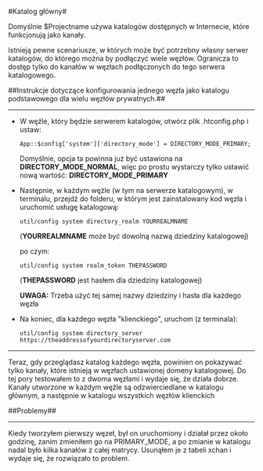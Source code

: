 #Katalog główny#

Domyślnie $Projectname używa katalogów dostępnych w Internecie, które funkcjonują jako kanały.

Istnieją pewne scenariusze, w których może być potrzebny własny serwer katalogów, do którego można by podłączyć wiele węzłów. Ogranicza to dostęp tylko do kanałów w węzłach podłączonych do tego serwera katalogowego.

##Instrukcje dotyczące konfigurowania jednego węzła jako katalogu podstawowego dla wielu węzłów prywatnych.##
***


* W węźle, który będzie serwerem katalogów, otwórz plik .htconfig.php i ustaw:

    `App::$config['system']['directory_mode'] = DIRECTORY_MODE_PRIMARY;`


    Domyślnie, opcja ta powinna już być ustawiona na **DIRECTORY_MODE_NORMAL**, więc po prostu wystarczy tylko  ustawić nową wartość: **DIRECTORY_MODE_PRIMARY**

* Następnie, w każdym węźle (w tym na serwerze katalogowym), w terminalu, przejdź do folderu, w którym jest zainstalowany kod węzła i uruchomić usługę katalogową:

    `util/config system directory_realm YOURREALMNAME`

    (**YOURREALMNAME** może być dowolną nazwą dziedziny katalogowej)

    po czym:

    `util/config system realm_token THEPASSWORD`
    
    (**THEPASSWORD** jest hasłem dla dziedziny katalogowej)

    **UWAGA:** Trzeba użyć tej samej nazwy dziedziny i hasła dla każdego węzła

*   Na koniec, dla każdego węzła "klienckiego", uruchom (z terminala):

    `util/config system directory_server https://theaddressofyourdirectoryserver.com`

***
Teraz, gdy przeglądasz katalog każdego węzła, powinien on pokazywać tylko kanały, które istnieją w węzłach ustawionej domeny katalogowej. Do tej pory testowałem to z dwoma węzłami i wydaje się, że działa dobrze.
Kanały utworzone w każdym węźle są odzwierciedlane w katalogu głównym, a następnie w katalogu wszystkich węzłów klienckich

##Problemy##
***

Kiedy tworzyłem pierwszy węzeł, był on uruchomiony i działał przez około godzinę, zanim zmieniłem go na PRIMARY_MODE, a po zmianie w katalogu nadal było kilka kanałów z całej matrycy. Usunąłem je z tabeli xchan i wydaje się, że rozwiązało to problem.
